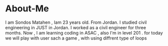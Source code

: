 # About-Me
I am Sondos Matahen , Iam 23 years old. From Jordan.
I studied civil engineering in JUST in Jordan.
I worked as a civil engineer for three months.
Now , I am learning coding in ASAC , also I'm in level 201 .
for today we will play with user sach a game , with using diffrent type of loops